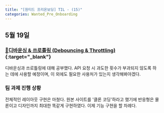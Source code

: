 ```yaml
---
title: "[원티드 프리온보딩] TIL - (15)"
categories: Wanted_Pre_Onboarding
---
```


## 5월 19일

### [🔗디바운싱 & 쓰로틀링 (Debouncing & Throttling)](https://moon-ga.github.io/concept/debouncing-and-throttling/){:target="\_blank"}

디바운싱과 쓰로틀링에 대해 공부했다. API 요청 시 과도한 횟수가 부과되지 않도록 하는 데에 사용할 예정이며, 이 외에도 필요한 사용처가 있는지 생각해봐야겠다.

### 팀 과제 진행 상황

전체적인 레이아웃 구현은 마쳤다. 원본 사이트를 '클론 코딩'하라고 했기에 반응형은 물론이고 디자인까지 최대한 똑같게 구현하였다. 이제 기능 구현을 할 차례다.
